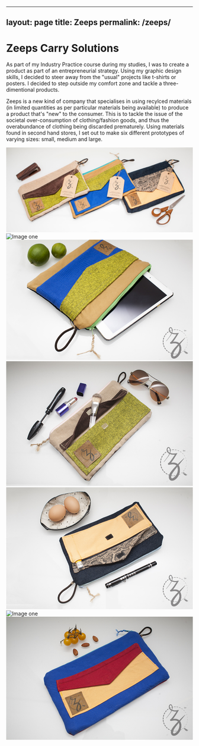 
---
layout: page
title: Zeeps
permalink: /zeeps/
---

# Zeeps Carry Solutions

As part of my Industry Practice course during my studies, I was to create a product as part of an entrepreneurial strategy. Using my graphic design skills, I decided to steer away from the "usual" projects like t-shirts or posters. I decided to step outside my comfort zone and tackle a three-dimentional products.

Zeeps is a new kind of company that specialises in using recylced materials (in limited quantities as per particular materials being available) to produce a product that's "new" to the consumer. This is to tackle the issue of the societal over-consumption of clothing/fashion goods, and thus the overabundance of clothing being discarded prematurely. Using materials found in second hand stores, I set out to make six different prototypes of varying sizes: small, medium and large.  

![Image one](/img/projects/zeeps/hero.jpg)
![Image one](/img/projects/zeeps/z1.jpg)
![Image one](/img/projects/zeeps/z2.jpg)
![Image one](/img/projects/zeeps/z3.jpg)
![Image one](/img/projects/zeeps/z4.jpg)
![Image one](/img/projects/zeeps/z5.jpg)
![Image one](/img/projects/zeeps/z6.jpg)
